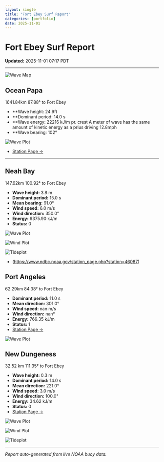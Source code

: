 ```yaml
---
layout: single
title: "Fort Ebey Surf Report"
categories: [portfolio]
date: 2025-11-01
---
```


# Fort Ebey Surf Report
**Updated:** 2025-11-01 07:17 PDT

---
![Wave Map](/plots/maps/pacific.png)

## Ocean Papa 
1641.84km 87.88° to Fort Ebey
- **Wave height: 24.9ft
- **Dominant period: 14.0 s
- **Wave energy: 22216 kJ/m pr. crest
A meter of wave has the same amount of kinetic energy as a prius driving 12.8mph
- **Wave bearing: 102°

![Wave Plot](/plots/waves/Ocean_Papa.png) 

- [Station Page →](https://www.ndbc.noaa.gov/station_page.php?station=46246)
---

## Neah Bay 
147.62km 100.92° to Fort Ebey

- **Wave height:** 3.8 m  
- **Dominant period:** 15.0 s  
- **Mean bearing:** 91.0°  
- **Wind speed:** 6.0 m/s  
- **Wind direction:** 350.0°  
- **Energy:** 6375.90 kJ/m 
- **Status:** 0  

![Wave Plot](/plots/waves/Neah_Bay.png)

![Wind Plot](/plots/wind/Neah_Bay.png) 

![Tideplot](/plots/tidecurrent/Neah_Bay.png) 

- (https://www.ndbc.noaa.gov/station_page.php?station=46087)



## Port Angeles 
62.29km 84.38° to Fort Ebey 
- **Dominant period:** 11.0 s  
- **Mean direction:** 301.0°  
- **Wind speed:** nan m/s  
- **Wind direction:** nan°  
- **Energy:** 769.35 kJ/m  
- **Status:** 1  
- [Station Page →](https://www.ndbc.noaa.gov/station_page.php?station=46267)

![Wave Plot](/plots/waves/Port_Angelis.png)



## New Dungeness 
32.52 km 111.35° to Fort Ebey 

- **Wave height:** 0.3 m  
- **Dominant period:** 14.0 s  
- **Mean direction:** 221.0°  
- **Wind speed:** 3.0 m/s  
- **Wind direction:** 100.0°  
- **Energy:** 34.62 kJ/m  
- **Status:** 0  
- [Station Page →](https://www.ndbc.noaa.gov/station_page.php?station=46088)

![Wave Plot](/plots/waves/New_Dungeness.png)

![Wind Plot](/plots/wind/New_Dungeness.png)

![Tideplot](/plots/tidecurrent/New_Dungeness.png)

---


*Report auto-generated from live NOAA buoy data.*
